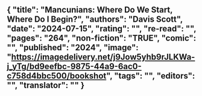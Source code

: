 {
 "title": "Mancunians: Where Do We Start, Where Do I Begin?",
 "authors": "Davis Scott",
 "date": "2024-07-15",
 "rating": "",
 "re-read": "",
 "pages": "264",
 "non-fiction": "TRUE",
 "comic": "",
 "published": "2024",
 "image": "https://imagedelivery.net/j9Jow5yhb9rJLKWa-j_yTg/bd9eefbc-9875-44a9-6ac0-c758d4bbc500/bookshot",
 "tags": "",
 "editors": "",
 "translator": ""
}
---

